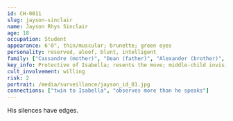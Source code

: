 ```yaml
---
id: CH-0011
slug: jayson-sinclair
name: Jayson Rhys Sinclair
age: 18
occupation: Student
appearance: 6'0", thin/muscular; brunette; green eyes
personality: reserved, aloof, blunt, intelligent
family: ["Cassandre (mother)", "Dean (father)", "Alexander (brother)", "Isabella (twin)"]
key_info: Protective of Isabella; resents the move; middle-child invisibility.
cult_involvement: willing
risk: 2
portrait: /media/surveillance/jayson_id_01.jpg
connections: ["twin to Isabella", "observes more than he speaks"]
---
```

His silences have edges.
